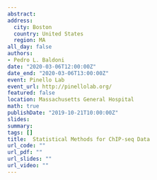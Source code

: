 ```yaml
---
abstract:
address:
  city: Boston
  country: United States
  region: MA
all_day: false
authors:
- Pedro L. Baldoni
date: "2020-03-06T12:00:00Z"
date_end: "2020-03-06T13:00:00Z"
event: Pinello Lab
event_url: http://pinellolab.org/
featured: false
location: Massachusetts General Hospital
math: true
publishDate: "2019-10-21T10:00:00Z"
slides: 
summary: 
tags: []
title: 	Statistical Methods for ChIP-seq Data
url_code: ""
url_pdf: ""
url_slides: ""
url_video: ""
---
```



